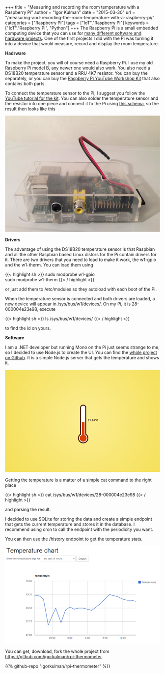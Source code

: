 +++
title = "Measuring and recording the room temperature with a Raspberry Pi"
author = "Igor Kulman"
date = "2015-03-30"
url = "/measuring-and-recording-the-room-temperature-with-a-raspberry-pi/"
categories = ["Raspberry Pi"]
tags = ["IoT","Raspberry Pi"]
keywords = ["IoT","Raspberry Pi", "Python"]
+++
The Raspberry Pi is a small embedded computing device that you can use for [many different software and hardware projects][1]. One of the first projects I did with the Pi was turning it into a device that would measure, record and display the room temperature.

**Hadrware**

To make the project, you will of course need a Raspberry Pi. I use my old Raspberry Pi model B, any newer one would also work. You also need a DS18B20 temperature sensor and a RRU 4K7 resistor. You can buy the separately, or you can buy the [Raspberry Pi YouTube Workshop Kit][2] that also contains both parts. 

To connect the temperature sensor to the Pi, I suggest you follow the [YouTube tutorial for the kit][3]. You can also solder the temperature sensor and the resistor into one piece and connect it to the Pi using [this schema][4], so the result then looks like this

<!--more-->

![Raspberry Pi with temperature sensor](pitherm.jpg)

**Drivers**

The advantage of using the DS18B20 temperature sensor is that Raspbian and all the other Raspbian based Linux distors for the Pi contain drivers for it. There are two drivers that you need to load to make it work, the w1-gpio and the w1-therm. You can load them using

{{< highlight sh >}}
sudo modprobe w1-gpio  
sudo modprobe w1-therm
{{< / highlight >}}

or just add them to /etc/modules so they autoload with each boot of the Pi. 

When the temperature sensor is connected and both drivers are loaded, a new device will appear in /sys/bus/w1/devices/. On my Pi, it is 28-000004e23e98, execute

{{< highlight sh >}}
ls /sys/bus/w1/devices/
{{< / highlight >}}

to find the id on yours.

**Software**

I am a .NET developer but running Mono on the Pi just seems strange to me, so I decided to use Node.js to create the UI. You can find the [whole project on Github][6]. It is a simple Node.js server that gets the temperature and shows it.

![Temperature UI](pi-ui.png)

Getting the temperature is a matter of a simple cat command to the right place

{{< highlight sh >}}
cat /sys/bus/w1/devices/28-000004e23e98
{{< / highlight >}}

and parsing the result. 

I decided to use SQLite for storing the data and create a simple endpoint that gets the current temperature and stores it in the database. I recommend using cron to call the endpoint with the periodicity you want. 

You can then use the /history endpoint to get the temperature stats.

![Temperature history chart](pi-history.png)

You can get, download, fork the whole project from <https://github.com/igorkulman/rpi-thermometer>.

{{% github-repo "igorkulman/rpi-thermometer" %}}

 [1]: http://blog.kulman.sk/my-year-with-the-raspberry-pi-and-what-i-used-it-for/ "My year with the Raspberry Pi and what I used it for"
 [2]: https://www.modmypi.com/raspberry-pi/set-up-kits/project-kits/raspberry-pi-youtube-workshop-kit
 [3]: https://www.youtube.com/watch?v=S2v1VNgHnvI
 [4]: http://www.astromik.org/raspi/sch-2tep.gif
 [5]: https://camo.githubusercontent.com/b70c9e166c6f40e8c594b7dbe0c487eb08c811b8/687474703a2f2f7777772e6b756c6d616e2e736b2f646174612f636f6e74656e742f696e7365745f696d616765732f706167652f72706974656d702e6a7067
 [6]: https://github.com/igorkulman/rpi-thermometer
 [7]: https://camo.githubusercontent.com/3f433ca0c3a765a0885581e01fe7f11e5aa48727/68747470733a2f2f646c2e64726f70626f7875736572636f6e74656e742e636f6d2f752f37333634322f61727469636c65732f7270692e706e67
 [8]: https://camo.githubusercontent.com/e34f5c0247b592e874f2864e75e184570b181993/68747470733a2f2f646c2e64726f70626f7875736572636f6e74656e742e636f6d2f752f37333634322f61727469636c65732f72706974656d702e706e67
